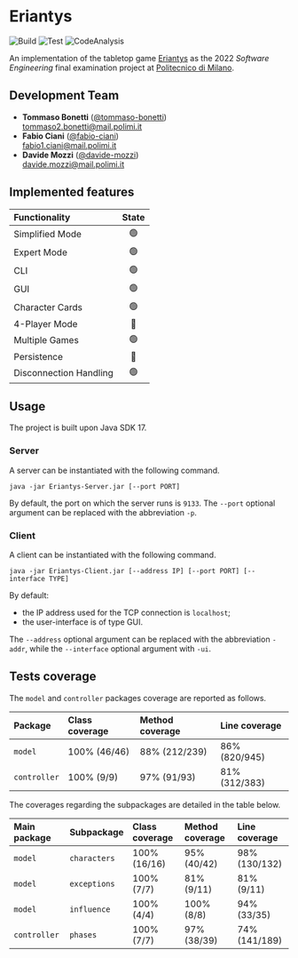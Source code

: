 # Eriantys

![Build](https://img.shields.io/badge/Build-Apache%20Maven-C71A36?style=flat&logo=apache-maven&logoColor=white)
![Test](https://img.shields.io/badge/Test-JUnit5-25A162?style=flat&logo=junit5&logoColor=white)
![CodeAnalysis](https://img.shields.io/badge/Code%20Analysis-SonarQube-4E9BCD?style=flat&logo=sonarqube&logoColor=white)

An implementation of the tabletop game [Eriantys](https://www.craniocreations.it/prodotto/eriantys) as the 2022 _Software Engineering_ final examination project at [Politecnico di Milano](https://www.polimi.it/).

## Development Team
* **Tommaso Bonetti** ([@tommaso-bonetti](https://github.com/tommaso-bonetti))  
[tommaso2.bonetti@mail.polimi.it](mailto:tommaso2.bonetti@mail.polimi.it)
* **Fabio Ciani** ([@fabio-ciani](https://github.com/fabio-ciani))  
[fabio1.ciani@mail.polimi.it](mailto:fabio1.ciani@mail.polimi.it)
* **Davide Mozzi** ([@davide-mozzi](https://github.com/davide-mozzi))  
[davide.mozzi@mail.polimi.it](mailto:davide.mozzi@mail.polimi.it)

## Implemented features
| Functionality			| State				|
| :---						| :---:				|
| Simplified Mode			| :green_circle:	|
| Expert Mode				| :green_circle:	|
| CLI						| :green_circle:	|
| GUI						| :green_circle:	|
| Character Cards			| :green_circle:	|
| 4-Player Mode			| :red_circle:		|
| Multiple Games			| :green_circle:	|
| Persistence				| :red_circle:		|
| Disconnection Handling	| :green_circle:	|

## Usage

The project is built upon Java SDK 17.

### Server

A server can be instantiated with the following command.
```
java -jar Eriantys-Server.jar [--port PORT]
```
By default, the port on which the server runs is `9133`.
The `--port` optional argument can be replaced with the abbreviation `-p`.

### Client

A client can be instantiated with the following command.
```
java -jar Eriantys-Client.jar [--address IP] [--port PORT] [--interface TYPE]
```
By default:
* the IP address used for the TCP connection is `localhost`;
* the user-interface is of type GUI.

The `--address` optional argument can be replaced with the abbreviation `-addr`,
while the `--interface` optional argument with `-ui`.

## Tests coverage

The `model` and `controller` packages coverage are reported as follows.

| Package		| Class coverage	| Method coverage	| Line coverage	|
| :---			| :---				| :---				| :---			|
| `model`		| 100% (46/46)		| 88% (212/239)		| 86% (820/945)	|
| `controller`	| 100% (9/9)		| 97% (91/93)		| 81% (312/383)	|

The coverages regarding the subpackages are detailed in the table below.

| Main package	| Subpackage	| Class coverage	| Method coverage	| Line coverage	|
| :---			| :---			| :---				| :---				| :---			|
| `model`		| `characters`	| 100% (16/16)		| 95% (40/42)		| 98% (130/132)	|
| `model`		| `exceptions`	| 100% (7/7)		| 81% (9/11)		| 81% (9/11)	|
| `model`		| `influence`	| 100% (4/4)		| 100% (8/8)		| 94% (33/35)	|
| `controller`	| `phases`		| 100% (7/7)		| 97% (38/39)		| 74% (141/189)	|
